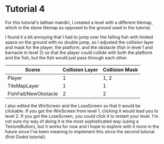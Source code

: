 # Tutorial 4

For this tutorial's latihan mandiri, I created a level with a different tilemap, which is the stone tilemap as opposed to the ground used in the tutorial.

I found it a bit annoying that I had to jump over the falling fish with limited space on the ground with no double jump, so I adjusted the collision layer and mask for the player, the platform, and the obstacle (fish in level 1 and barnacle in level 2) so that the player could collide with both the platform and the fish, but the fish would just pass through each other.

| Scene | Collision Layer | Collision Mask |
|--- |--- | --- |
|Player | 1 | 1, 2 |
|TileMapLayer | 1 | 1 |
| FishFall/NewObstacle | 2 | 2 |

I also edited the WinScreen and the LoseScreen so that it would be clickable. If you got the WinScreen from level 1, clicking it would lead you to level 2. If you got the LoseScreen, you could click it to restart your level. I'm not sure my way of doing it is the most sophisticated way (using a TextureButton), but it works for now and I hope to explore with it more in the future since I've been meaning to implement this since the second tutorial (first Godot tutorial).
